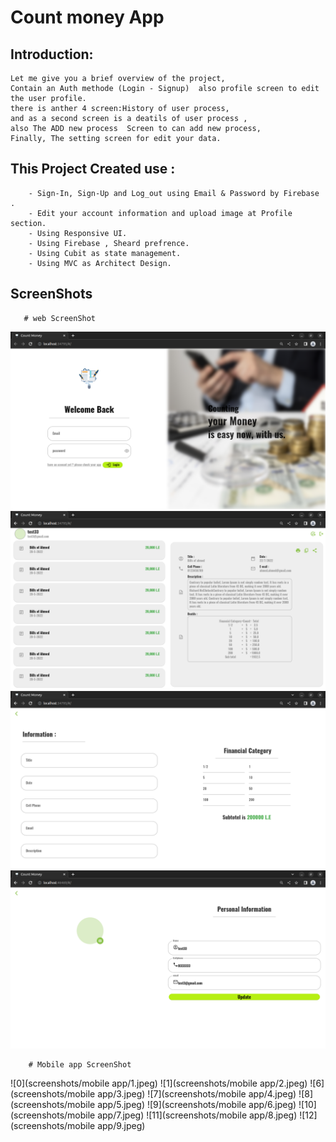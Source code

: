# Count money App

## Introduction:

    Let me give you a brief overview of the project, 
    Contain an Auth methode (Login - Signup)  also profile screen to edit the user profile.
    there is anther 4 screen:History of user process,
    and as a second screen is a deatils of user process ,
    also The ADD new process  Screen to can add new process,
    Finally, The setting screen for edit your data.





## This Project Created use :
        - Sign-In, Sign-Up and Log_out using Email & Password by Firebase .
        - Edit your account information and upload image at Profile section.
        - Using Responsive UI.
        - Using Firebase , Sheard prefrence.
        - Using Cubit as state management.
        - Using MVC as Architect Design.



## ScreenShots
       # web ScreenShot
![0](screenshots/web/1.png)
![1](screenshots/web/2.png)
![2](screenshots/web/3.png)
![3](screenshots/web/4.png)

        # Mobile app ScreenShot
![0](screenshots/mobile app/1.jpeg)
![1](screenshots/mobile app/2.jpeg)
![6](screenshots/mobile app/3.jpeg)
![7](screenshots/mobile app/4.jpeg)
![8](screenshots/mobile app/5.jpeg)
![9](screenshots/mobile app/6.jpeg)
![10](screenshots/mobile app/7.jpeg)
![11](screenshots/mobile app/8.jpeg)
![12](screenshots/mobile app/9.jpeg)
